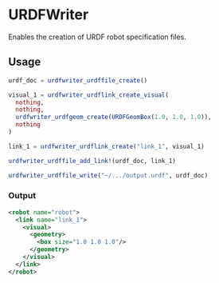 # URDFWriter

Enables the creation of URDF robot specification files.

## Usage

```julia
urdf_doc = urdfwriter_urdffile_create()

visual_1 = urdfwriter_urdflink_create_visual(
  nothing,
  nothing,
  urdfwriter_urdfgeom_create(URDFGeomBox(1.0, 1.0, 1.0)),
  nothing
)

link_1 = urdfwriter_urdflink_create("link_1", visual_1)

urdfwriter_urdffile_add_link!(urdf_doc, link_1)

urdfwriter_urdffile_write("~/.../output.urdf", urdf_doc)
```

### Output

```xml
<robot name="robot">
  <link name="link_1">
    <visual>
      <geometry>
        <box size="1.0 1.0 1.0"/>
      </geometry>
    </visual>
  </link>
</robot>
```

